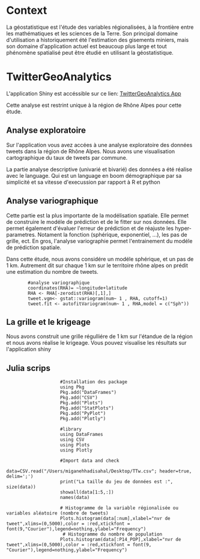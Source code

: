 # Context

La géostatistique est l'étude des variables régionalisées, à la frontière entre les mathématiques et les sciences de la Terre. Son principal domaine d'utilisation a historiquement été l'estimation des gisements miniers, mais son domaine d'application actuel est beaucoup plus large et tout phénomène spatialisé peut être étudié en utilisant la géostatistique.

# TwitterGeoAnalytics

L'application Shiny est accéssible sur ce lien: [TwitterGeoAnalytics App](https://armelsoubeiga.shinyapps.io/TwitterGeoAnalytics/)

Cette analyse est restrint unique à la région de Rhône Alpes pour cette étude.


## Analyse exploratoire

Sur l'application vous avez accées à une analyse exploratoire des données tweets dans la région de Rhône Alpes. Nous avons une visualisation cartographique du taux de tweets par commune.

La partie analyse descriptive (univarié et bivarié) des données a été réalise avec le language. Qui est un language en boom démographique par sa simplicité et sa vitesse d'execussion par rapport à R et python

## Analyse variographique

Cette partie est la plus importante de la modélisation spatiale. Elle permet de construire le modéle de prédiction et de le fitter sur nos données. Elle permet également d'évaluer l'erreur de prédiction et de réajuste les hyper-parametres. Notament la fonction (sphérique, exponentiel, ...), les pas de grille, ect. En gros, l'analyse variographie permet l'entrainement du modéle de prédiction spatiale.

Dans cette étude, nous avons considére un modéle sphérique, et un pas de 1 km. Autrement dit sur chaque 1 km sur le territoire rhône alpes on prédit une estimation du nombre de tweets.

            #analyse variographique
            coordinates(RHA)= ~longitude+latitude
            RHA <- RHA[-zerodist(RHA)[,1],] 
            tweet.vgm<- gstat::variogram(num~ 1 , RHA, cutoff=1)
            tweet.fit <- autofitVariogram(num~ 1 , RHA,model = c("Sph"))

## La grille et le krigeage

Nous avons construit une grille régulliére de 1 km sur l'étandue de la région et nous avons réalise le krigeage. Vous pouvez visualise les résultats sur l'application shiny

## Julia scrips
                        
                        #Installation des package
                        using Pkg
                        Pkg.add("DataFrames")
                        Pkg.add("CSV")
                        Pkg.add("Plots")
                        Pkg.add("StatPlots")
                        Pkg.add("PyPlot")
                        Pkg.add("Plotly")
                        
                        #library
                        using DataFrames
                        using CSV
                        using Plots
                        using Plotly

                        #Import data and check
                        data=CSV.read("/Users/miganehhadisahal/Desktop/TTw.csv"; header=true, delim=';')
                        print("La taille du jeu de données est :", size(data))
                        showall(data[1:5,:])
                        names(data)
                        
                        # Histogramme de la variable régionalisée ou variables aléatoire (nombre de tweets)
                        Plots.histogram(data[:num],xlabel="nvr de tweet",xlims=(0,5000),color = :red,xtickfont = font(9,"Courier"),legend=nothing,ylabel="Frequency")
                         # Histogramme du nombre de population
                        Plots.histogram(data[:P14_POP],xlabel="nvr de tweet",xlims=(0,5000),color = :red,xtickfont = font(9, "Courier"),legend=nothing,ylabel="Frequency")
